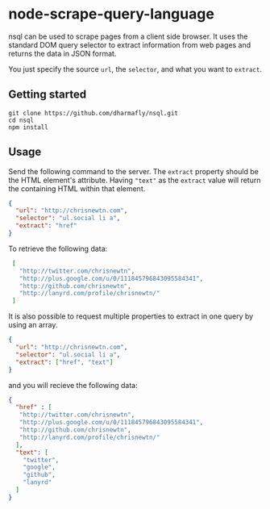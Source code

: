 node-scrape-query-language
==========================

nsql can be used to scrape pages from a client side browser. It uses the standard 
DOM query selector to extract information from web pages and returns the data in JSON 
format.

You just specify the source `url`, the `selector`, and what you want to `extract`.

Getting started
---------------

`git clone https://github.com/dharmafly/nsql.git`  
`cd nsql`  
`npm install`  

Usage
-----

Send the following command to the server. The `extract` property should be the HTML 
element's attribute. Having `"text"` as the `extract` value will return the containing 
HTML within that element.

```JSON
{
  "url": "http://chrisnewtn.com",
  "selector": "ul.social li a",
  "extract": "href"
}
```

To retrieve the following data:

```JSON
 [
   "http://twitter.com/chrisnewtn",
   "http://plus.google.com/u/0/111845796843095584341",
   "http://github.com/chrisnewtn",
   "http://lanyrd.com/profile/chrisnewtn/"
 ]
```

It is also possible to request multiple properties to extract in one query by using 
an array.

```JSON
{
  "url": "http://chrisnewtn.com",
  "selector": "ul.social li a",
  "extract": ["href", "text"]
}
```

and you will recieve the following data:

```JSON
{
  "href" : [
   "http://twitter.com/chrisnewtn",
   "http://plus.google.com/u/0/111845796843095584341",
   "http://github.com/chrisnewtn",
   "http://lanyrd.com/profile/chrisnewtn/"
  ],
  "text": [
    "twitter",
    "google",
    "github",
    "lanyrd"
  ]
}
```

